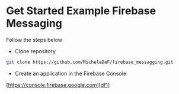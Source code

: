 # Get Started Example Firebase Messaging

Follow the steps below

- Clone repository

```sh
git clone https://github.com/MicheleDeF/firebase_messagging.git
```
- Create an application in the Firebase Console

 [https://console.firebase.google.com][df1]





 [df1]: <https://console.firebase.google.com/>
